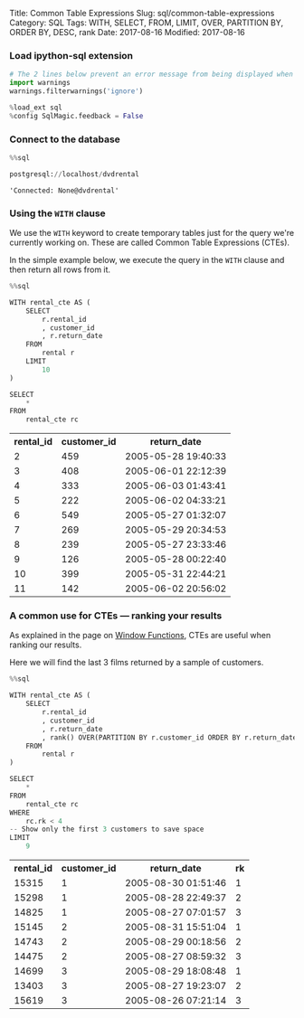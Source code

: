 Title: Common Table Expressions
Slug: sql/common-table-expressions
Category: SQL
Tags: WITH, SELECT, FROM, LIMIT, OVER, PARTITION BY, ORDER BY, DESC, rank
Date: 2017-08-16
Modified: 2017-08-16

### Load ipython-sql extension


```python
# The 2 lines below prevent an error message from being displayed when we run %load_ext sql
import warnings
warnings.filterwarnings('ignore')

%load_ext sql
%config SqlMagic.feedback = False
```

### Connect to the database


```python
%%sql

postgresql://localhost/dvdrental
```




    'Connected: None@dvdrental'



### Using the `WITH` clause
We use the `WITH` keyword to create temporary tables just for the query we're currently working on. These are called Common Table Expressions (CTEs).

In the simple example below, we execute the query in the `WITH` clause and then return all rows from it.


```python
%%sql

WITH rental_cte AS (
    SELECT
        r.rental_id
        , customer_id
        , r.return_date
    FROM
        rental r
    LIMIT
        10
)

SELECT
    *
FROM
    rental_cte rc
```




<table>
    <tr>
        <th>rental_id</th>
        <th>customer_id</th>
        <th>return_date</th>
    </tr>
    <tr>
        <td>2</td>
        <td>459</td>
        <td>2005-05-28 19:40:33</td>
    </tr>
    <tr>
        <td>3</td>
        <td>408</td>
        <td>2005-06-01 22:12:39</td>
    </tr>
    <tr>
        <td>4</td>
        <td>333</td>
        <td>2005-06-03 01:43:41</td>
    </tr>
    <tr>
        <td>5</td>
        <td>222</td>
        <td>2005-06-02 04:33:21</td>
    </tr>
    <tr>
        <td>6</td>
        <td>549</td>
        <td>2005-05-27 01:32:07</td>
    </tr>
    <tr>
        <td>7</td>
        <td>269</td>
        <td>2005-05-29 20:34:53</td>
    </tr>
    <tr>
        <td>8</td>
        <td>239</td>
        <td>2005-05-27 23:33:46</td>
    </tr>
    <tr>
        <td>9</td>
        <td>126</td>
        <td>2005-05-28 00:22:40</td>
    </tr>
    <tr>
        <td>10</td>
        <td>399</td>
        <td>2005-05-31 22:44:21</td>
    </tr>
    <tr>
        <td>11</td>
        <td>142</td>
        <td>2005-06-02 20:56:02</td>
    </tr>
</table>



### A common use for CTEs — ranking your results
As explained in the page on [Window Functions](../sql/ranking-results-with-window-functions.html), CTEs are useful when ranking our results.

Here we will find the last 3 films returned by a sample of customers.


```python
%%sql

WITH rental_cte AS (
    SELECT
        r.rental_id
        , customer_id
        , r.return_date
        , rank() OVER(PARTITION BY r.customer_id ORDER BY r.return_date DESC) as rk
    FROM
        rental r
)

SELECT
    *
FROM
    rental_cte rc
WHERE
    rc.rk < 4
-- Show only the first 3 customers to save space
LIMIT
    9
```




<table>
    <tr>
        <th>rental_id</th>
        <th>customer_id</th>
        <th>return_date</th>
        <th>rk</th>
    </tr>
    <tr>
        <td>15315</td>
        <td>1</td>
        <td>2005-08-30 01:51:46</td>
        <td>1</td>
    </tr>
    <tr>
        <td>15298</td>
        <td>1</td>
        <td>2005-08-28 22:49:37</td>
        <td>2</td>
    </tr>
    <tr>
        <td>14825</td>
        <td>1</td>
        <td>2005-08-27 07:01:57</td>
        <td>3</td>
    </tr>
    <tr>
        <td>15145</td>
        <td>2</td>
        <td>2005-08-31 15:51:04</td>
        <td>1</td>
    </tr>
    <tr>
        <td>14743</td>
        <td>2</td>
        <td>2005-08-29 00:18:56</td>
        <td>2</td>
    </tr>
    <tr>
        <td>14475</td>
        <td>2</td>
        <td>2005-08-27 08:59:32</td>
        <td>3</td>
    </tr>
    <tr>
        <td>14699</td>
        <td>3</td>
        <td>2005-08-29 18:08:48</td>
        <td>1</td>
    </tr>
    <tr>
        <td>13403</td>
        <td>3</td>
        <td>2005-08-27 19:23:07</td>
        <td>2</td>
    </tr>
    <tr>
        <td>15619</td>
        <td>3</td>
        <td>2005-08-26 07:21:14</td>
        <td>3</td>
    </tr>
</table>


